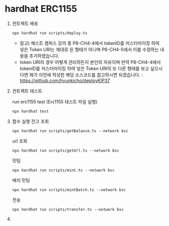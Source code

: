 # hardhat ERC1155
1. 컨트렉트 배포
    ```
    npx hardhat run scripts/deploy.ts
    ```
    * 참고) 패스트 캠퍼스 강의 중 P8-CH4-4에서 tokenID를 커스터마이징 하여 넣은 Token URI는 제대로 된 형태가 아니며 P8-CH4-5에서 이를 수정하는 내용을 추가하였습니다.
    * token URI의 경우 어떻게 관리하든지 본인의 자유이며 만약 P8-CH4-4에서  tokenID를 커스터마이징 하여 넣은 Token URI의 또 다른 형태를 보고 싶으시다면 제가 이전에 작성한 해당 소스코드를 참고하시면 되겠습니다. : https://github.com/hyunkicho/deployKIP37

2. 컨트렉트 테스트

    run erc1155 test (Erc1155 테스트 파일 실행)
    ```
    npx hardhat test
    ```

3. 함수 실행
    잔고 조회
    ```
    npx hardhat run scripts/getBalance.ts --network bsc
    ```
    url 조회
    ```
    npx hardhat run scripts/getUrl.ts --network bsc
    ```
    민팅
    ```
    npx hardhat run scripts/mint.ts --network bsc
    ```
    배치 민팅
    ```
    npx hardhat run scripts/mintBatch.ts --network bsc
    ```
    전송
    ```
    npx hardhat run scripts/transfer.ts --network bsc
    ```


4. 